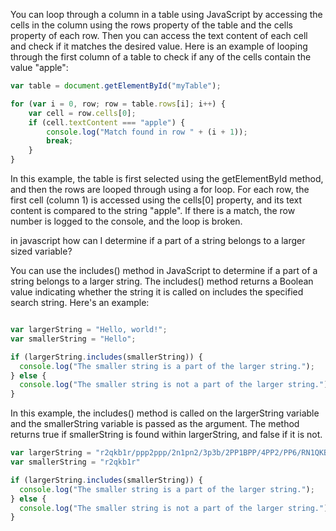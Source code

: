 You can loop through a column in a table using JavaScript by accessing the cells in the column using the rows property of the table and the cells property of each row. Then you can access the text content of each cell and check if it matches the desired value. Here is an example of looping through the first column of a table to check if any of the cells contain the value "apple":


```javascript
var table = document.getElementById("myTable");

for (var i = 0, row; row = table.rows[i]; i++) {
    var cell = row.cells[0];
    if (cell.textContent === "apple") {
        console.log("Match found in row " + (i + 1));
        break;
    }
}
```

In this example, the table is first selected using the getElementById method, and then the rows are looped through using a for loop. For each row, the first cell (column 1) is accessed using the cells[0] property, and its text content is compared to the string "apple". If there is a match, the row number is logged to the console, and the loop is broken.


in javascript how can I determine if a part of a string belongs to a larger sized variable?



You can use the includes() method in JavaScript to determine if a part of a string belongs to a larger string. The includes() method returns a Boolean value indicating whether the string it is called on includes the specified search string. Here's an example:

```javascript

var largerString = "Hello, world!";
var smallerString = "Hello";

if (largerString.includes(smallerString)) {
  console.log("The smaller string is a part of the larger string.");
} else {
  console.log("The smaller string is not a part of the larger string.");
}

```
In this example, the includes() method is called on the largerString variable and the smallerString variable is passed as the argument. The method returns true if smallerString is found within largerString, and false if it is not.


```javascript
var largerString = "r2qkb1r/ppp2ppp/2n1pn2/3p3b/2PP1BPP/4PP2/PP6/RN1QKBNR b KQkq g3 0 7"
var smallerString = "r2qkb1r"

if (largerString.includes(smallerString)) {
  console.log("The smaller string is a part of the larger string.");
} else {
  console.log("The smaller string is not a part of the larger string.");
}

```

